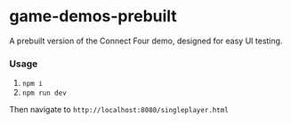# game-demos-prebuilt
A prebuilt version of the Connect Four demo, designed for easy UI testing.

### Usage
1. `npm i`
2. `npm run dev`

Then navigate to `http://localhost:8080/singleplayer.html`
